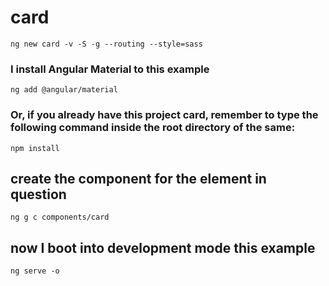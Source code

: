 # card

```shell
ng new card -v -S -g --routing --style=sass
```

### I install Angular Material to this example

```shell
ng add @angular/material
```

### Or, if you already have this project card, remember to type the following command inside the root directory of the same:

```shell
npm install
```

## create the component for the element in question

```shell
ng g c components/card
```

## now I boot into development mode this example

```shell
ng serve -o
```
